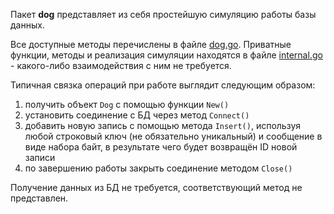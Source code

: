 Пакет **dog** представляет из себя простейшую симуляцию работы базы данных.

Все доступные методы перечислены в файле [dog.go](dog.go). Приватные функции, методы и реализация симуляции находятся в файле [internal.go](internal.go) - какого-либо взаимодействия с ним не требуется.


Типичная связка операций при работе выглядит следующим образом:
1. получить объект `Dog` с помощью функции `New()`
2. установить соединение с БД через метод `Connect()`
3. добавить новую запись с помощью метода `Insert()`, используя любой строковый ключ (не обязательно уникальный) и сообщение в виде набора байт, в результате чего будет возвращён ID новой записи
4. по завершению работы закрыть соединение методом `Close()`

Получение данных из БД не требуется, соответствующий метод не представлен.